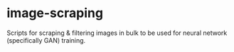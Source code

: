 # image-scraping

Scripts for scraping & filtering images in bulk to be used for neural network (specifically GAN) training.
